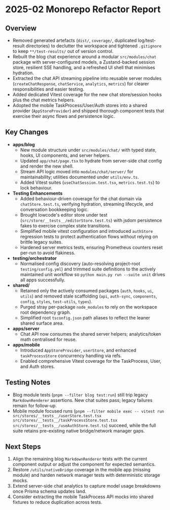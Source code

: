 # 2025-02 Monorepo Refactor Report

## Overview
- Removed generated artefacts (`dist/`, `coverage/`, duplicated log/test-result directories) to declutter the workspace and tightened `.gitignore` to keep `**/test-results/` out of version control.
- Rebuilt the blog chat experience around a modular `src/modules/chat` package with server-configured models, a Zustand-backed session store, resilient SSE handling, and a refreshed UI shell that minimises hydration.
- Extracted the chat API streaming pipeline into reusable server modules (`createChatResponse`, `chatService`, `analytics`, `metrics`) for clearer responsibilities and easier testing.
- Added dedicated Vitest coverage for the new chat store/session hooks plus the chat metrics helpers.
- Adopted the mobile TaskProcess/User/Auth stores into a shared provider (`AppStoreProvider`) and shipped thorough component tests that exercise their async flows and persistence logic.

## Key Changes
- **apps/blog**
  - New module structure under `src/modules/chat/` with typed state, hooks, UI components, and server helpers.
  - Updated `app/chat/page.tsx` to hydrate from server-side chat config and render the new shell.
  - Stream API logic moved into `modules/chat/server/` for maintainability; utilities documented under `utils/env.ts`.
  - Added Vitest suites (`useChatSession.test.tsx`, `metrics.test.ts`) to lock behaviour.
- **Testing Enhancements**
  - Added behaviour-driven coverage for the chat domain via `chatStore.test.ts`, verifying hydration, streaming lifecycle, and conversation bookkeeping logic.
  - Brought lowcode's editor store under test (`src/store/__tests__/editorStore.test.ts`) with jsdom persistence fakes to exercise complex state transitions.
  - Simplified mobile vitest configuration and introduced `authStore` regression tests to protect authentication flows without relying on brittle legacy suites.
  - Hardened server metrics tests, ensuring Prometheus counters reset per-run to avoid flakiness.
- **testing/orchestrator**
  - Normalised config discovery (auto-resolving project-root `testing/config.yml`) and trimmed suite definitions to the actively maintained unit workflow so `python main.py run --suite unit` drives all apps successfully.
- **shared/**
  - Retained only the actively consumed packages (`auth`, `hooks`, `ui`, `utils`) and removed stale scaffolding (`api`, `auth-sync`, `components`, `config`, `styles`, `test-utils`, `types`).
  - Purged stray per-package `node_modules` to rely on the workspace root dependency graph.
  - Simplified root `tsconfig.json` path aliases to reflect the leaner shared surface area.
- **apps/server**
  - Chat API now consumes the shared server helpers; analytics/token math centralised for reuse.
- **apps/mobile**
  - Introduced `AppStoreProvider`, `userStore`, and enhanced `taskProcessStore` concurrency handling via refs.
  - Enabled comprehensive Vitest coverage for the TaskProcess, User, and Auth stores.

## Testing Notes
- Blog module tests (`pnpm --filter blog test:run`) still trip legacy `MarkdownRenderer` assertions. New chat suites pass; legacy failures remain for follow-up.
- Mobile module focused runs (`pnpm --filter mobile exec -- vitest run src/stores/__tests__/userStore.test.tsx src/stores/__tests__/taskProcessStore.test.tsx src/stores/__tests__/useAuthStore.test.ts`) succeed, while the full suite retains pre-existing native bridge/network manager gaps.

## Next Steps
1. Align the remaining blog `MarkdownRenderer` tests with the current component output or adjust the component for expected semantics.
2. Restore `/utils/nativeBridge` coverage in the mobile app (missing module) and harden network manager tests with deterministic storage mocks.
3. Extend server-side chat analytics to capture model usage breakdowns once Prisma schema updates land.
4. Consider extracting the mobile TaskProcess API mocks into shared fixtures to reduce duplication across tests.
